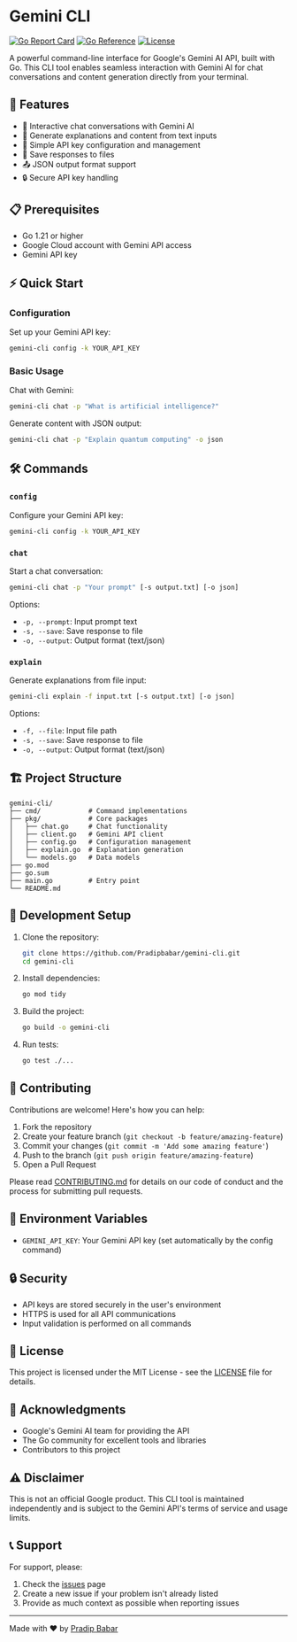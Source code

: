 # Gemini CLI

[![Go Report Card](https://goreportcard.com/badge/github.com/Pradipbabar/gemini-cli)](https://goreportcard.com/report/github.com/Pradipbabar/gemini-cli)
[![Go Reference](https://pkg.go.dev/badge/github.com/Pradipbabar/gemini-cli.svg)](https://pkg.go.dev/github.com/Pradipbabar/gemini-cli)
[![License](https://img.shields.io/github/license/Pradipbabar/gemini-cli)](LICENSE)

A powerful command-line interface for Google's Gemini AI API, built with Go. This CLI tool enables seamless interaction with Gemini AI for chat conversations and content generation directly from your terminal.

## 🚀 Features

- 💬 Interactive chat conversations with Gemini AI
- 📝 Generate explanations and content from text inputs
- 🔑 Simple API key configuration and management
- 💾 Save responses to files
- 📤 JSON output format support
- 🔒 Secure API key handling

## 📋 Prerequisites

- Go 1.21 or higher
- Google Cloud account with Gemini API access
- Gemini API key

## ⚡ Quick Start

### Configuration

Set up your Gemini API key:

```bash
gemini-cli config -k YOUR_API_KEY
```

### Basic Usage

Chat with Gemini:
```bash
gemini-cli chat -p "What is artificial intelligence?"
```

Generate content with JSON output:
```bash
gemini-cli chat -p "Explain quantum computing" -o json
```

## 🛠️ Commands

### `config`
Configure your Gemini API key:
```bash
gemini-cli config -k YOUR_API_KEY
```

### `chat`
Start a chat conversation:
```bash
gemini-cli chat -p "Your prompt" [-s output.txt] [-o json]
```
Options:
- `-p, --prompt`: Input prompt text
- `-s, --save`: Save response to file
- `-o, --output`: Output format (text/json)

### `explain`
Generate explanations from file input:
```bash
gemini-cli explain -f input.txt [-s output.txt] [-o json]
```
Options:
- `-f, --file`: Input file path
- `-s, --save`: Save response to file
- `-o, --output`: Output format (text/json)

## 🏗️ Project Structure

```
gemini-cli/
├── cmd/            # Command implementations
├── pkg/            # Core packages
│   ├── chat.go     # Chat functionality
│   ├── client.go   # Gemini API client
│   ├── config.go   # Configuration management
│   ├── explain.go  # Explanation generation
│   └── models.go   # Data models
├── go.mod
├── go.sum
├── main.go         # Entry point
└── README.md
```

## 🔧 Development Setup

1. Clone the repository:
   ```bash
   git clone https://github.com/Pradipbabar/gemini-cli.git
   cd gemini-cli
   ```

2. Install dependencies:
   ```bash
   go mod tidy
   ```

3. Build the project:
   ```bash
   go build -o gemini-cli
   ```

4. Run tests:
   ```bash
   go test ./...
   ```

## 🤝 Contributing

Contributions are welcome! Here's how you can help:

1. Fork the repository
2. Create your feature branch (`git checkout -b feature/amazing-feature`)
3. Commit your changes (`git commit -m 'Add some amazing feature'`)
4. Push to the branch (`git push origin feature/amazing-feature`)
5. Open a Pull Request

Please read [CONTRIBUTING.md](CONTRIBUTING.md) for details on our code of conduct and the process for submitting pull requests.

## 📝 Environment Variables

- `GEMINI_API_KEY`: Your Gemini API key (set automatically by the config command)

## 🔒 Security

- API keys are stored securely in the user's environment
- HTTPS is used for all API communications
- Input validation is performed on all commands

## 📜 License

This project is licensed under the MIT License - see the [LICENSE](LICENSE) file for details.

## 🙏 Acknowledgments

- Google's Gemini AI team for providing the API
- The Go community for excellent tools and libraries
- Contributors to this project

## ⚠️ Disclaimer

This is not an official Google product. This CLI tool is maintained independently and is subject to the Gemini API's terms of service and usage limits.

## 📞 Support

For support, please:
1. Check the [issues](https://github.com/Pradipbabar/gemini-cli/issues) page
2. Create a new issue if your problem isn't already listed
3. Provide as much context as possible when reporting issues

---

Made with ❤️ by [Pradip Babar](https://github.com/Pradipbabar)
